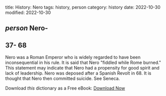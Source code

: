 title: History: Nero
tags: history, person
category: history
date: 2022-10-30
modified: 2022-10-30

## _person_  Nero-
  37-
68
-
Nero was a Roman Emperor who is widely
  regarded to have been inconsequential in his rule.  It is said that
  Nero "fiddled while Rome burned."  This statement may indicate
  that Nero had a propensity for good spirit and lack of
  leadership.  Nero was deposed after a Spanish Revolt in 68.  It is
  thought that Nero then committed suicide. See   Seneca.


Download *this* dictionary as a Free eBook: [Download Now]({static}static/CairnsHistoryDictionary.pdf)


